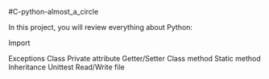 #C-python-almost_a_circle


In this project, you will review everything about Python:

Import

Exceptions
Class
Private attribute
Getter/Setter
Class method
Static method
Inheritance
Unittest
Read/Write file
